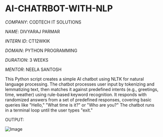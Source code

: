 # AI-CHATRBOT-WITH-NLP

*COMPANY*: CODTECH IT SOLUTIONS

*NAME*: DIVYARAJ PARMAR

*INTERN ID*: CT12WKIK

*DOMAIN*: PYTHON PROGRAMMING

*DURATION*: 3 WEEKS

*MENTOR*: NEELA SANTOSH

This Python script creates a simple AI chatbot using NLTK for natural language processing. The chatbot processes user input by tokenizing and lemmatizing text, then matches it against predefined intents (e.g., greetings, time, weather) using rule-based keyword recognition. It responds with randomized answers from a set of predefined responses, covering basic queries like "Hello," "What time is it?" or "Who are you?" The chatbot runs in a terminal loop until the user types "exit."

OUTPUT:

![Image](https://github.com/user-attachments/assets/bc5842d9-5d5f-4e9b-ae1f-977960fb2c74)
